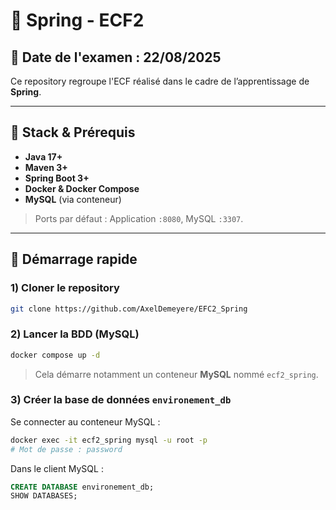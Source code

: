 # 🌱 Spring - ECF2

## 📅 Date de l'examen : 22/08/2025

Ce repository regroupe l'ECF réalisé dans le cadre de l’apprentissage de **Spring**.

---


## 🧰 Stack & Prérequis

* **Java 17+**
* **Maven 3+**
* **Spring Boot 3+**
* **Docker & Docker Compose**
* **MySQL** (via conteneur)

> Ports par défaut : Application `:8080`, MySQL `:3307`.

---

## 🚀 Démarrage rapide

### 1) Cloner le repository

```bash
git clone https://github.com/AxelDemeyere/EFC2_Spring
```

### 2) Lancer la BDD (MySQL)

```bash
docker compose up -d
```

> Cela démarre notamment un conteneur **MySQL** nommé `ecf2_spring`.

### 3) Créer la base de données `environement_db`

Se connecter au conteneur MySQL :

```bash
docker exec -it ecf2_spring mysql -u root -p
# Mot de passe : password
```

Dans le client MySQL :

```sql
CREATE DATABASE environement_db;
SHOW DATABASES;
```
